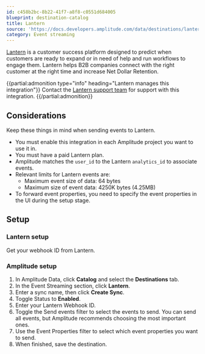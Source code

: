 ```yaml
---
id: c458b2bc-8b22-41f7-a8f8-c0551d684005
blueprint: destination-catalog
title: Lantern
source: 'https://docs.developers.amplitude.com/data/destinations/lantern-event-streaming'
category: Event streaming
---
```

[Lantern](https://www.withlantern.com/) is a customer success platform designed to predict when customers are ready to expand or in need of help and run workflows to engage them. Lantern helps B2B companies connect with the right customer at the right time and increase Net Dollar Retention.

{{partial:admonition type="info" heading="Lantern manages this integration"}}
Contact the [Lantern support team](https://www.withlantern.com/pricing) for support with this integration.
{{/partial:admonition}}

## Considerations

Keep these things in mind when sending events to Lantern.

- You must enable this integration in each Amplitude project you want to use it in.
- You must have a paid Lantern plan.
- Amplitude matches the `user_id` to the Lantern `analytics_id`  to associate events.
- Relevant limits for Lantern events are:
    - Maximum event size of data: 64 bytes
    - Maximum size of event data: 4250K bytes (4.25MB)
- To forward event properties, you need to specify the event properties in the UI during the setup stage.

## Setup

### Lantern setup

Get your webhook ID from Lantern.

### Amplitude setup

1. In Amplitude Data, click **Catalog** and select the **Destinations** tab.
2. In the Event Streaming section, click **Lantern**.
3. Enter a sync name, then click **Create Sync**.
4. Toggle Status to **Enabled**.
5. Enter your Lantern Webhook ID.
6. Toggle the Send events filter to select the events to send. You can send all events, but Amplitude recommends choosing the most important ones.
7. Use the Event Properties filter to select which event properties you want to send.
8. When finished, save the destination.
